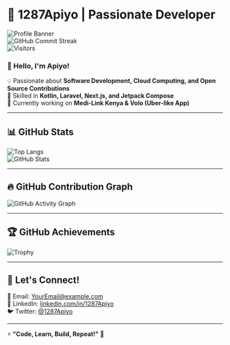 # 🚀 1287Apiyo | Passionate Developer  

![Profile Banner](https://img.shields.io/badge/Code-Innovation-blue?style=flat-square)  
![GitHub Commit Streak](https://img.shields.io/badge/Commit%20Streak-🔥%20100%20Days-orange?style=flat-square)  
![Visitors](https://visitor-badge.glitch.me/badge?page_id=1287Apiyo)

### 👋 Hello, I'm Apiyo!  
💡 Passionate about **Software Development, Cloud Computing, and Open Source Contributions**  
🔧 Skilled in **Kotlin, Laravel, Next.js, and Jetpack Compose**  
🎯 Currently working on **Medi-Link Kenya & Volo (Uber-like App)**  

---

## 📊 **GitHub Stats**  
![Top Langs](https://github-readme-stats.vercel.app/api/top-langs/?username=1287Apiyo&layout=compact&theme=dark)  
![GitHub Stats](https://github-readme-stats.vercel.app/api?username=1287Apiyo&show_icons=true&theme=light)  

---

## 🔥 **GitHub Contribution Graph**  
![GitHub Activity Graph](https://github-readme-activity-graph.vercel.app/graph?username=1287Apiyo&theme=react-dark)  

---

## 🏆 **GitHub Achievements**  
![Trophy](https://github-profile-trophy.vercel.app/?username=1287Apiyo&theme=darkhub)  

---

## 💬 **Let's Connect!**  
📧 Email: [YourEmail@example.com](mailto:YourEmail@example.com)  
💼 LinkedIn: [linkedin.com/in/1287Apiyo](https://linkedin.com/in/1287Apiyo)  
🐦 Twitter: [@1287Apiyo](https://twitter.com/1287Apiyo)  

---

⚡ **"Code, Learn, Build, Repeat!"** 🚀  
